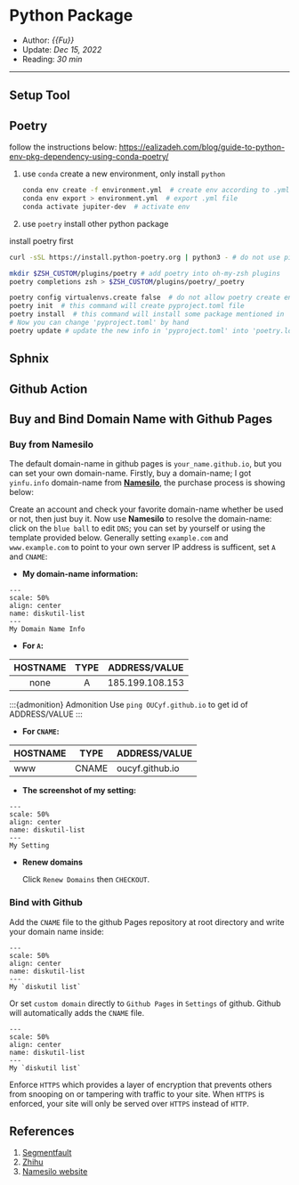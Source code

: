 # Python Package 

- Author: *{{Fu}}*
- Update: *Dec 15, 2022*
- Reading: *30 min*

---



## Setup Tool



## Poetry

follow the instructions below: https://ealizadeh.com/blog/guide-to-python-env-pkg-dependency-using-conda-poetry/

1. use `conda` create a new environment, only install `python`

    ```bash
    conda env create -f environment.yml  # create env according to .yml file
    conda env export > environment.yml  # export .yml file
    conda activate jupiter-dev  # activate env
    ```

2. use `poetry` install other python package

install poetry first
```bash
curl -sSL https://install.python-poetry.org | python3 - # do not use pip

mkdir $ZSH_CUSTOM/plugins/poetry # add poetry into oh-my-zsh plugins
poetry completions zsh > $ZSH_CUSTOM/plugins/poetry/_poetry
```


```bash
poetry config virtualenvs.create false  # do not allow poetry create env
poetry init  # this command will create pyproject.toml file
poetry install  # this command will install some package mentioned in 'pyproject.toml', and also generate a 'poetry.lock' file
# Now you can change 'pyproject.toml' by hand
poetry update # update the new info in 'pyproject.toml' into 'poetry.lock' file
```



## Sphnix




## Github Action





## Buy and Bind Domain Name with Github Pages


### Buy from Namesilo
The default domain-name in github pages is `your_name.github.io`, but you can set your own domain-name. Firstly, buy a domain-name; I got `yinfu.info` domain-name from [**Namesilo**](https://www.namesilo.com/), the purchase process is showing below:

Create an account and check your favorite domain-name whether be used or not, then just buy it. Now use **Namesilo** to resolve the domain-name: click on the `blue ball` to edit `DNS`; you can set by yourself or using the template provided below. Generally setting `example.com` and `www.example.com` to point to your own server IP address is sufficent, set `A` and `CNAME`:


- **My domain-name information:**


```{figure} ./files/2022-02-21-2.jpg
---
scale: 50%
align: center
name: diskutil-list
---
My Domain Name Info
```

- **For `A`:**


| HOSTNAME  | TYPE      | ADDRESS/VALUE |
| :-------: | :-------: | :-----------: |
| none      | A         | 185.199.108.153 |


:::{admonition} Admonition
Use `ping OUCyf.github.io` to get id of ADDRESS/VALUE
:::


- **For `CNAME`:**


| HOSTNAME | TYPE | ADDRESS/VALUE|
|-----------|-----------|-----------|
| www | CNAME | oucyf.github.io |


- **The screenshot of my setting:**


```{figure} ./files/2022-02-21-1.jpg
---
scale: 50%
align: center
name: diskutil-list
---
My Setting
```

- **Renew domains**

    Click `Renew Domains` then `CHECKOUT`.




### Bind with Github

Add the `CNAME` file to the github Pages repository at root directory and write your domain name inside:


```{figure} ./files/2022-02-21-3.jpg
---
scale: 50%
align: center
name: diskutil-list
---
My `diskutil list`
```

Or set `custom domain` directly to `Github Pages` in `Settings` of github. Github will automatically adds the `CNAME` file.


```{figure} ./files/2022-02-21-4.jpg
---
scale: 50%
align: center
name: diskutil-list
---
My `diskutil list`
```

Enforce `HTTPS` which provides a layer of encryption that prevents others from snooping on or tampering with traffic to your site. When `HTTPS` is enforced, your site will only be served over `HTTPS` instead of `HTTP`.




## References
1. [Segmentfault](https://segmentfault.com/a/1190000011203711)
1. [Zhihu](https://www.zhihu.com/question/31377141)
1. [Namesilo website](https://www.namesilo.com/)





